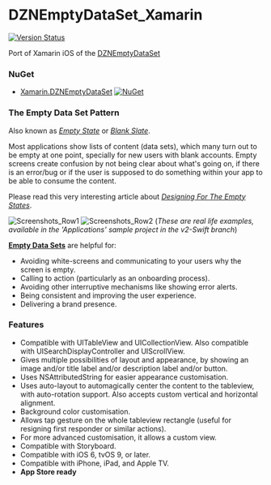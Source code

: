 # DZNEmptyDataSet_Xamarin
[![Version Status](https://img.shields.io/cocoapods/v/DZNEmptyDataSet.svg?style=flat)](http://cocoadocs.org/docsets/DZNEmptyDataSet)

Port of Xamarin iOS of the [DZNEmptyDataSet](https://github.com/dzenbot/DZNEmptyDataSet)

### NuGet
* [Xamarin.DZNEmptyDataSet](https://www.nuget.org/packages/Xamarin.DZNEmptyDataSet) [![NuGet](https://img.shields.io/nuget/v/Xamarin.DZNEmptyDataSet.svg?label=NuGet)](https://www.nuget.org/packages/Xamarin.DZNEmptyDataSet)

### The Empty Data Set Pattern
Also known as *[Empty State](http://emptystat.es/)* or *[Blank Slate](http://patternry.com/p=blank-slate/)*.

Most applications show lists of content (data sets), which many turn out to be empty at one point, specially for new users with blank accounts. Empty screens create confusion by not being clear about what's going on, if there is an error/bug or if the user is supposed to do something within your app to be able to consume the content.

Please read this very interesting article about [*Designing For The Empty States*](http://tympanus.net/codrops/2013/01/09/designing-for-the-empty-states/).

![Screenshots_Row1](https://raw.githubusercontent.com/dzenbot/DZNEmptyDataSet/v2-swift/Examples/Applications/Screenshots/Screenshots_row1.png)
![Screenshots_Row2](https://raw.githubusercontent.com/dzenbot/DZNEmptyDataSet/v2-swift/Examples/Applications/Screenshots/Screenshots_row2.png)
(*These are real life examples, available in the 'Applications' sample project in the v2-Swift branch*)

**[Empty Data Sets](http://pttrns.com/?did=1&scid=30)** are helpful for:
* Avoiding white-screens and communicating to your users why the screen is empty.
* Calling to action (particularly as an onboarding process).
* Avoiding other interruptive mechanisms like showing error alerts.
* Being consistent and improving the user experience.
* Delivering a brand presence.


### Features
* Compatible with UITableView and UICollectionView. Also compatible with UISearchDisplayController and UIScrollView.
* Gives multiple possibilities of layout and appearance, by showing an image and/or title label and/or description label and/or button.
* Uses NSAttributedString for easier appearance customisation.
* Uses auto-layout to automagically center the content to the tableview, with auto-rotation support. Also accepts custom vertical and horizontal alignment.
* Background color customisation.
* Allows tap gesture on the whole tableview rectangle (useful for resigning first responder or similar actions).
* For more advanced customisation, it allows a custom view.
* Compatible with Storyboard.
* Compatible with iOS 6, tvOS 9, or later.
* Compatible with iPhone, iPad, and Apple TV.
* **App Store ready**

